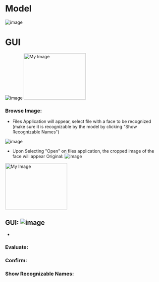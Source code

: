 # Model
![image](https://github.com/kcoats4024/Facial-Detection-and-Recognition/assets/112397460/6e2065ef-30b8-429d-9ac5-4d5ead23c59c)


# GUI

![image](https://github.com/kcoats4024/Facial-Detection-and-Recognition/assets/112397460/000a6b5a-49ff-43e6-92d3-d52804f9344f)
<img src="https://github.com/kcoats4024/Facial-Detection-and-Recognition/assets/112397460/000a6b5a-49ff-43e6-92d3-d52804f9344f" alt="My Image" width="200" height="150">

### Browse Image:
- Files Application will appear, select file with a face to be recognized (make sure it is recognizable by the model by clicking "Show Recognizable Names")

![image](https://github.com/kcoats4024/Facial-Detection-and-Recognition/assets/112397460/21b5c698-c474-4182-86fb-1964d67aa377)
- Upon Selecting "Open" on files application, the cropped image of the face will appear
Original:
![image](https://github.com/kcoats4024/Facial-Detection-and-Recognition/assets/112397460/0d02466e-e798-4ddc-bc29-0c9fd0fe1241)

<img src="https://github.com/kcoats4024/Facial-Detection-and-Recognition/assets/112397460/0d02466e-e798-4ddc-bc29-0c9fd0fe1241" alt="My Image" width="200" height="150">


GUI:
![image](https://github.com/kcoats4024/Facial-Detection-and-Recognition/assets/112397460/ea7c5e02-a108-41be-a285-0ac9c0278996)
- 
- 

### Evaluate:
### Confirm:
### Show Recognizable Names:

